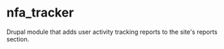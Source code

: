 # nfa_tracker
Drupal module that adds user activity tracking reports to the site's reports section.
